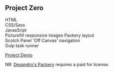 ## Project Zero  

HTML  
CSS/Sass  
JavasSript  
Picturefill responsive images
Packery layout  
Scotch Panel 'Off Canvas' navigation  
Gulp task runner  

[Project Demo](http://delineatedesign.github.io/project-zero/dist/demo/)  

NB: [Desandro's Packery](http://packery.metafizzy.co/) requires a paid for license.
